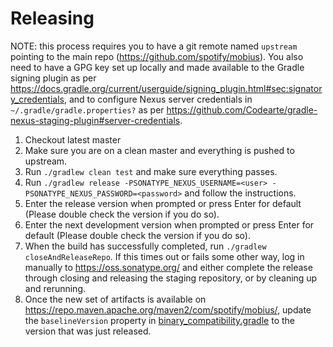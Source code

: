 Releasing
========

NOTE: this process requires you to have a git remote named `upstream` pointing to the main repo (https://github.com/spotify/mobius). 
You also need to have a GPG key set up locally and made available to the Gradle
signing plugin as per https://docs.gradle.org/current/userguide/signing_plugin.html#sec:signatory_credentials,
and to configure Nexus server credentials in `~/.gradle/gradle.properties?` as per
https://github.com/Codearte/gradle-nexus-staging-plugin#server-credentials.

 1. Checkout latest master
 1. Make sure you are on a clean master and everything is pushed to upstream.
 1. Run `./gradlew clean test` and make sure everything passes.
 1. Run `./gradlew release -PSONATYPE_NEXUS_USERNAME=<user> -PSONATYPE_NEXUS_PASSWORD=<password>`
    and follow the instructions.
 1. Enter the release version when prompted or press Enter for default (Please double check the version if you do so).
 1. Enter the next development version when prompted or press Enter for default (Please double check the version if you do so).
 1. When the build has successfully completed, run `./gradlew closeAndReleaseRepo`. If this times out
    or fails some other way, log in manually to https://oss.sonatype.org/ and either complete the
    release through closing and releasing the staging repository, or by cleaning up and rerunning.
 1. Once the new set of artifacts is available on https://repo.maven.apache.org/maven2/com/spotify/mobius/, update the
    `baselineVersion` property in [binary_compatibility.gradle](gradle/binary_compatibility.gradle) to the
    version that was just released.
